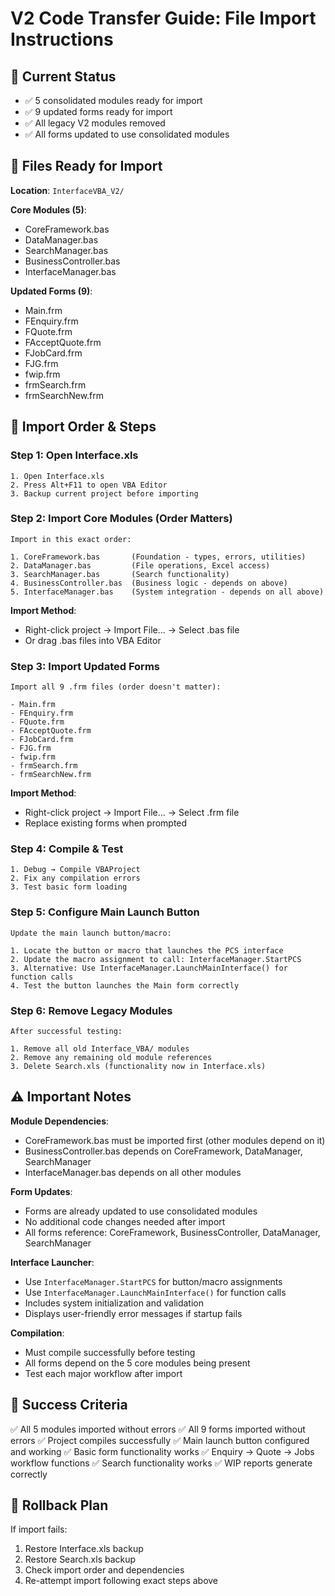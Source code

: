 # V2 Code Transfer Guide: File Import Instructions

## 🎯 **Current Status**
- ✅ 5 consolidated modules ready for import
- ✅ 9 updated forms ready for import
- ✅ All legacy V2 modules removed
- ✅ All forms updated to use consolidated modules

## 📁 **Files Ready for Import**

**Location**: `InterfaceVBA_V2/`

**Core Modules (5)**:
- CoreFramework.bas
- DataManager.bas
- SearchManager.bas
- BusinessController.bas
- InterfaceManager.bas

**Updated Forms (9)**:
- Main.frm
- FEnquiry.frm
- FQuote.frm
- FAcceptQuote.frm
- FJobCard.frm
- FJG.frm
- fwip.frm
- frmSearch.frm
- frmSearchNew.frm

## 🔄 **Import Order & Steps**

### Step 1: Open Interface.xls
```
1. Open Interface.xls
2. Press Alt+F11 to open VBA Editor
3. Backup current project before importing
```

### Step 2: Import Core Modules (Order Matters)
```
Import in this exact order:

1. CoreFramework.bas       (Foundation - types, errors, utilities)
2. DataManager.bas         (File operations, Excel access)
3. SearchManager.bas       (Search functionality)
4. BusinessController.bas  (Business logic - depends on above)
5. InterfaceManager.bas    (System integration - depends on all above)
```

**Import Method**:
- Right-click project → Import File... → Select .bas file
- Or drag .bas files into VBA Editor

### Step 3: Import Updated Forms
```
Import all 9 .frm files (order doesn't matter):

- Main.frm
- FEnquiry.frm
- FQuote.frm
- FAcceptQuote.frm
- FJobCard.frm
- FJG.frm
- fwip.frm
- frmSearch.frm
- frmSearchNew.frm
```

**Import Method**:
- Right-click project → Import File... → Select .frm file
- Replace existing forms when prompted

### Step 4: Compile & Test
```
1. Debug → Compile VBAProject
2. Fix any compilation errors
3. Test basic form loading
```

### Step 5: Configure Main Launch Button
```
Update the main launch button/macro:

1. Locate the button or macro that launches the PCS interface
2. Update the macro assignment to call: InterfaceManager.StartPCS
3. Alternative: Use InterfaceManager.LaunchMainInterface() for function calls
4. Test the button launches the Main form correctly
```

### Step 6: Remove Legacy Modules
```
After successful testing:

1. Remove all old Interface_VBA/ modules
2. Remove any remaining old module references
3. Delete Search.xls (functionality now in Interface.xls)
```

## ⚠️ **Important Notes**

**Module Dependencies**:
- CoreFramework.bas must be imported first (other modules depend on it)
- BusinessController.bas depends on CoreFramework, DataManager, SearchManager
- InterfaceManager.bas depends on all other modules

**Form Updates**:
- Forms are already updated to use consolidated modules
- No additional code changes needed after import
- All forms reference: CoreFramework, BusinessController, DataManager, SearchManager

**Interface Launcher**:
- Use `InterfaceManager.StartPCS` for button/macro assignments
- Use `InterfaceManager.LaunchMainInterface()` for function calls
- Includes system initialization and validation
- Displays user-friendly error messages if startup fails

**Compilation**:
- Must compile successfully before testing
- All forms depend on the 5 core modules being present
- Test each major workflow after import

## 🎯 **Success Criteria**

✅ All 5 modules imported without errors
✅ All 9 forms imported without errors
✅ Project compiles successfully
✅ Main launch button configured and working
✅ Basic form functionality works
✅ Enquiry → Quote → Jobs workflow functions
✅ Search functionality works
✅ WIP reports generate correctly

## 🚨 **Rollback Plan**

If import fails:
1. Restore Interface.xls backup
2. Restore Search.xls backup
3. Check import order and dependencies
4. Re-attempt import following exact steps above